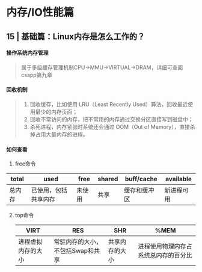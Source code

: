 # 内存/IO性能篇

## 15 | 基础篇：Linux内存是怎么工作的？

#### 操作系统内存管理

> 属于多级缓存管理机制CPU->MMU->VIRTUAL->DRAM，详细可查阅csapp第九章

#### 回收机制

>1. 回收缓存，比如使用 LRU（Least Recently Used）算法，回收最近使用最少的内存页面；
>2. 回收不常访问的内存，把不常用的内存通过交换分区直接写到磁盘中；
>3. 杀死进程，内存紧张时系统还会通过 OOM（Out of Memory），直接杀掉占用大量内存的进程。

#### 如何查看

1. free命令

| total  | used                 | free   | shared | buff/cache   | available  |
| ------ | -------------------- | ------ | ------ | ------------ | ---------- |
| 总内存 | 已使用，包括共享内存 | 未使用 | 共享   | 缓存和缓冲区 | 新进程可用 |

2. top命令

   | VIRT               | RES                              | SHR            | %MEM                                 |
   | ------------------ | -------------------------------- | -------------- | ------------------------------------ |
   | 进程虚拟内存的大小 | 常驻内存的大小，不包括Swap和共享 | 共享内存的大小 | 进程使用物理内存占系统总内存的百分比 |

   
